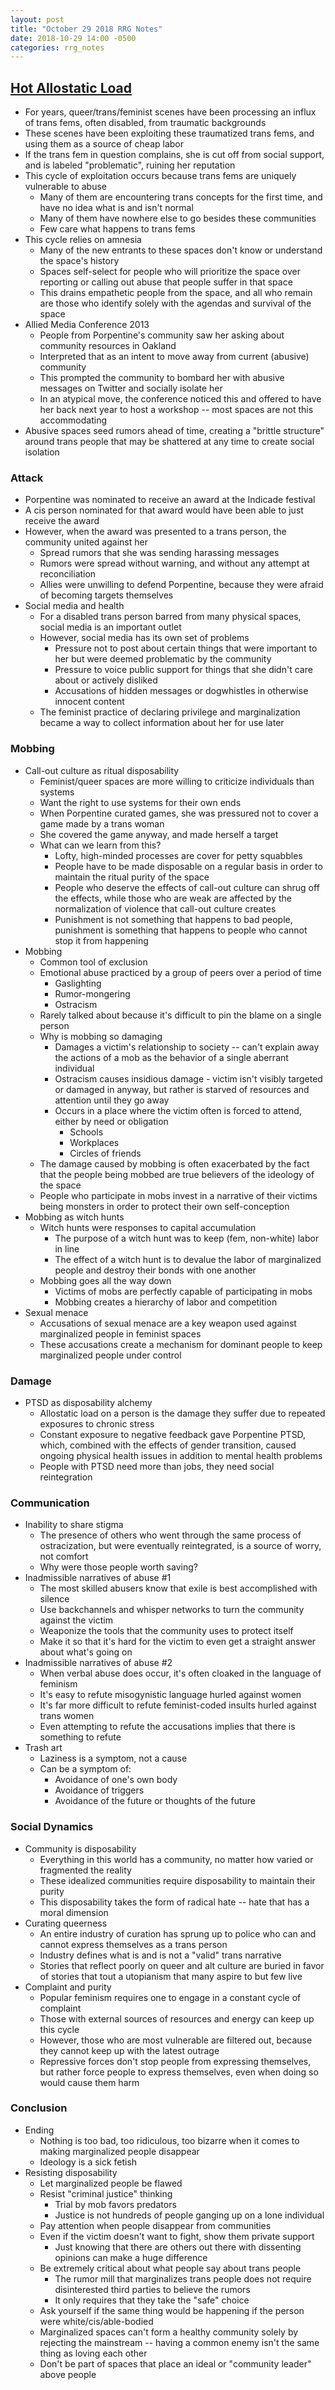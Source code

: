 ```yaml
---
layout: post
title: "October 29 2018 RRG Notes"
date: 2018-10-29 14:00 -0500
categories: rrg_notes
---
```


## [Hot Allostatic Load](https://thenewinquiry.com/hot-allostatic-load/)
* For years, queer/trans/feminist scenes have been processing an influx of trans fems, often disabled, from traumatic backgrounds
* These scenes have been exploiting these traumatized trans fems, and using them as a source of cheap labor
* If the trans fem in question complains, she is cut off from social support, and is labeled "problematic", ruining her reputation
* This cycle of exploitation occurs because trans fems are uniquely vulnerable to abuse
  * Many of them are encountering trans concepts for the first time, and have no idea what is and isn't normal
  * Many of them have nowhere else to go besides these communities
  * Few care what happens to trans fems
* This cycle relies on amnesia
  * Many of the new entrants to these spaces don't know or understand the space's history
  * Spaces self-select for people who will prioritize the space over reporting or calling out abuse that people suffer in that space
  * This drains empathetic people from the space, and all who remain are those who identify solely with the agendas and survival of the space
* Allied Media Conference 2013
  * People from Porpentine's community saw her asking about community resources in Oakland
  * Interpreted that as an intent to move away from current (abusive) community
  * This prompted the community to bombard her with abusive messages on Twitter and socially isolate her
  * In an atypical move, the conference noticed this and offered to have her back next year to host a workshop -- most spaces are not this accommodating
* Abusive spaces seed rumors ahead of time, creating a "brittle structure" around trans people that may be shattered at any time to create social isolation

### Attack
* Porpentine was nominated to receive an award at the Indicade festival
* A cis person nominated for that award would have been able to just receive the award
* However, when the award was presented to a trans person, the community united against her
  * Spread rumors that she was sending harassing messages
  * Rumors were spread without warning, and without any attempt at reconciliation
  * Allies were unwilling to defend Porpentine, because they were afraid of becoming targets themselves
* Social media and health
  * For a disabled trans person barred from many physical spaces, social media is an important outlet
  * However, social media has its own set of problems
    * Pressure not to post about certain things that were important to her but were deemed problematic by the community
    * Pressure to voice public support for things that she didn't care about or actively disliked
    * Accusations of hidden messages or dogwhistles in otherwise innocent content
  * The feminist practice of declaring privilege and marginalization became a way to collect information about her for use later

### Mobbing
* Call-out culture as ritual disposability
  * Feminist/queer spaces are more willing to criticize individuals than systems
  * Want the right to use systems for their own ends
  * When Porpentine curated games, she was pressured not to cover a game made by a trans woman
  * She covered the game anyway, and made herself a target
  * What can we learn from this?
    * Lofty, high-minded processes are cover for petty squabbles
    * People have to be made disposable on a regular basis in order to maintain the ritual purity of the space
    * People who deserve the effects of call-out culture can shrug off the effects, while those who are weak are affected by the normalization of violence that call-out culture creates
    * Punishment is not something that happens to bad people, punishment is something that happens to people who cannot stop it from happening
* Mobbing
  * Common tool of exclusion
  * Emotional abuse practiced by a group of peers over a period of time
    * Gaslighting
    * Rumor-mongering
    * Ostracism
  * Rarely talked about because it's difficult to pin the blame on a single person
  * Why is mobbing so damaging
    * Damages a victim's relationship to society -- can't explain away the actions of a mob as the behavior of a single aberrant individual
    * Ostracism causes insidious damage - victim isn't visibly targeted or damaged in anyway, but rather is starved of resources and attention until they go away
    * Occurs in a place where the victim often is forced to attend, either by need or obligation
      * Schools
      * Workplaces
      * Circles of friends
  * The damage caused by mobbing is often exacerbated by the fact that the people being mobbed are true believers of the ideology of the space
  * People who participate in mobs invest in a narrative of their victims being monsters in order to protect their own self-conception
* Mobbing as witch hunts
  * Witch hunts were responses to capital accumulation
    * The purpose of a witch hunt was to keep (fem, non-white) labor in line
    * The effect of a witch hunt is to devalue the labor of marginalized people and destroy their bonds with one another
  * Mobbing goes all the way down
    * Victims of mobs are perfectly capable of participating in mobs
    * Mobbing creates a hierarchy of labor and competition
* Sexual menace
  * Accusations of sexual menace are a key weapon used against marginalized people in feminist spaces
  * These accusations create a mechanism for dominant people to keep marginalized people under control

### Damage
* PTSD as disposability alchemy
  * Allostatic load on a person is the damage they suffer due to repeated exposures to chronic stress
  * Constant exposure to negative feedback gave Porpentine PTSD, which, combined with the effects of gender transition, caused ongoing physical health issues in addition to mental health problems
  * People with PTSD need more than jobs, they need social reintegration

### Communication
* Inability to share stigma
  * The presence of others who went through the same process of ostracization, but were eventually reintegrated, is a source of worry, not comfort
  * Why were those people worth saving?
* Inadmissible narratives of abuse #1
  * The most skilled abusers know that exile is best accomplished with silence
  * Use backchannels and whisper networks to turn the community against the victim
  * Weaponize the tools that the community uses to protect itself
  * Make it so that it's hard for the victim to even get a straight answer about what's going on
* Inadmissible narratives of abuse #2
  * When verbal abuse does occur, it's often cloaked in the language of feminism
  * It's easy to refute misogynistic language hurled against women
  * It's far more difficult to refute feminist-coded insults hurled against trans women
  * Even attempting to refute the accusations implies that there is something to refute
* Trash art
  * Laziness is a symptom, not a cause
  * Can be a symptom of:
    * Avoidance of one's own body
    * Avoidance of triggers
    * Avoidance of the future or thoughts of the future

### Social Dynamics
* Community is disposability
  * Everything in this world has a community, no matter how varied or fragmented the reality
  * These idealized communities require disposability to maintain their purity
  * This disposability takes the form of radical hate -- hate that has a moral dimension
* Curating queerness
  * An entire industry of curation has sprung up to police who can and cannot express themselves as a trans person
  * Industry defines what is and is not a "valid" trans narrative
  * Stories that reflect poorly on queer and alt culture are buried in favor of stories that tout a utopianism that many aspire to but few live
* Complaint and purity
  * Popular feminism requires one to engage in a constant cycle of complaint
  * Those with external sources of resources and energy can keep up this cycle
  * However, those who are most vulnerable are filtered out, because they cannot keep up with the latest outrage
  * Repressive forces don't stop people from expressing themselves, but rather force people to express themselves, even when doing so would cause them harm

### Conclusion
* Ending
  * Nothing is too bad, too ridiculous, too bizarre when it comes to making marginalized people disappear
  * Ideology is a sick fetish
* Resisting disposability
  * Let marginalized people be flawed
  * Resist "criminal justice" thinking
    * Trial by mob favors predators
    * Justice is not hundreds of people ganging up on a lone individual
  * Pay attention when people disappear from communities
  * Even if the victim doesn't want to fight, show them private support
    * Just knowing that there are others out there with dissenting opinions can make a huge difference
  * Be extremely critical about what people say about trans people
    * The rumor mill that marginalizes trans people does not require disinterested third parties to believe the rumors
    * It only requires that they take the "safe" choice
  * Ask yourself if the same thing would be happening if the person were white/cis/able-bodied
  * Marginalized spaces can't form a healthy community solely by rejecting the mainstream -- having a common enemy isn't the same thing as loving each other
  * Don't be part of spaces that place an ideal or "community leader" above people

